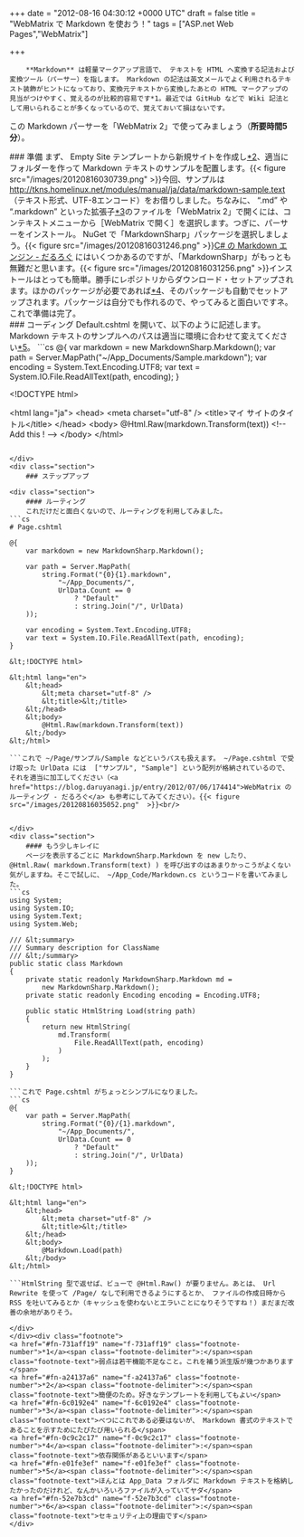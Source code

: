 
+++
date = "2012-08-16 04:30:12 +0000 UTC"
draft = false
title = "WebMatrix で Markdown を使おう！"
tags = ["ASP.net Web Pages","WebMatrix"]

+++
>
        **Markdown** は軽量マークアップ言語で、 テキストを HTML へ変換する記法および変換ツール（パーサー）を指します。 Markdown の記法は英文メールでよく利用されるテキスト装飾がヒントになっており、変換元テキストから変換したあとの HTML マークアップの見当がつけやすく、覚えるのが比較的容易です*1。最近では GitHub などで Wiki 記法として用いられることが多くなっているので、覚えておいて損はないです。

    
この Markdown パーサーを「WebMatrix 2」で使ってみましょう（**所要時間5分**）。

<div class="section">
    ### 準備
    まず、 Empty Site テンプレートから新規サイトを作成し<a href="#f-a24137a6" name="fn-a24137a6" title="簡便のため。好きなテンプレートを利用してもよい">*2</a>、適当にフォルダーを作って Markdown テキストのサンプルを配置します。{{< figure src="/images/20120816030739.png"  >}}今回、サンプルは <a href="http://tkns.homelinux.net/modules/manual/ja/data/markdown-sample.text">http://tkns.homelinux.net/modules/manual/ja/data/markdown-sample.text</a> （テキスト形式、UTF-8エンコード）をお借りしました。ちなみに、 “.md” や “.markdown” といった拡張子<a href="#f-6c0192e4" name="fn-6c0192e4" title="べつにこれである必要はないが、 Markdown 書式のテキストであることを示すためにたびたび用いられる">*3</a>のファイルを「WebMatrix 2」で開くには、コンテキストメニューから［WebMatrix で開く］を選択します。つぎに、パーサーをインストール。 NuGet で「MarkdownSharp」パッケージを選択しましょう。{{< figure src="/images/20120816031246.png"  >}}<a href="https://blog.daruyanagi.jp/entry/2012/02/12/213437">C# の Markdown エンジン - だるろぐ</a> にはいくつかあるのですが、「MarkdownSharp」がもっとも無難だと思います。{{< figure src="/images/20120816031256.png"  >}}インストールはとっても簡単。勝手にレポジトリからダウンロード・セットアップされます。ほかのパッケージが必要であれば<a href="#f-0c9c2c17" name="fn-0c9c2c17" title="依存関係があるといいます">*4</a>、そのパッケージも自動でセットアップされます。パッケージは自分でも作れるので、やってみると面白いですネ。これで準備は完了。

</div>
<div class="section">
    ### コーディング
    Default.cshtml を開いて、以下のように記述します。 Markdown テキストのサンプルへのパスは適当に環境に合わせて変えてください<a href="#f-e01fe3ef" name="fn-e01fe3ef" title="ほんとは App_Data フォルダに Markdown テキストを格納したかったのだけれど、なんかいろいろファイルが入っていてヤダ">*5</a>。
```cs
@{
    var markdown = new MarkdownSharp.Markdown();
    var path = Server.MapPath("~/App_Documents/Sample.markdown");
    var encoding = System.Text.Encoding.UTF8;
    var text = System.IO.File.ReadAllText(path, encoding);
}

&lt;!DOCTYPE html>

&lt;html lang="ja">
    &lt;head>
        &lt;meta charset="utf-8" />
        &lt;title>マイ サイトのタイトル&lt;/title>
    &lt;/head>
    &lt;body>
        @Html.Raw(markdown.Transform(text)) &lt;!-- Add this ! -->
    &lt;/body>
&lt;/html>

```これで終わり！　あとは［実行］ボタンを押せば Markdown テキストが HTML へ変換されて表示されるはずです。{{< figure src="/images/20120816032025.png"  >}}new MarkdownSharp.Markdown() でパーサーのインスタンスを生成し、 Transform() で変換します。ただし、結果をそのまま利用しても HTML エンコードされた状態で表示されてしまう<a href="#f-52e7b3cd" name="fn-52e7b3cd" title="セキュリティ上の理由です">*6</a>ので、 Html.Raw() でそれを抑止します。 Server.MapPath() を利用すれば、ディスク上の物理パスを取得できます。ファイルを扱うときはよく利用するので覚えておくといいかも。あとは .NET Framework ではおなじみの処理ですね。おしまい！

</div>
<div class="section">
    ### ステップアップ
    
<div class="section">
    #### ルーティング
    これだけだと面白くないので、ルーティングを利用してみました。
```cs
# Page.cshtml

@{
    var markdown = new MarkdownSharp.Markdown();

    var path = Server.MapPath(
        string.Format("{0}{1}.markdown",
            "~/App_Documents/",
            UrlData.Count == 0
                ? "Default"
                : string.Join("/", UrlData)
    ));

    var encoding = System.Text.Encoding.UTF8;
    var text = System.IO.File.ReadAllText(path, encoding);
}

&lt;!DOCTYPE html>

&lt;html lang="en">
    &lt;head>
        &lt;meta charset="utf-8" />
        &lt;title>&lt;/title>
    &lt;/head>
    &lt;body>
        @Html.Raw(markdown.Transform(text))
    &lt;/body>
&lt;/html>

```これで ~/Page/サンプル/Sample などというパスも扱えます。 ~/Page.cshtml で受け取った UrlData には  ["サンプル", "Sample"] という配列が格納されているので、それを適当に加工してください（<a href="https://blog.daruyanagi.jp/entry/2012/07/06/174414">WebMatrix のルーティング - だるろぐ</a> も参考にしてみてください）。{{< figure src="/images/20120816035052.png"  >}}<br/>


</div>
<div class="section">
    #### もう少しキレイに
    ページを表示するごとに MarkdownSharp.Markdown を new したり、 @Html.Raw( markdown.Transform(text) ) を呼び出すのはあまりかっこうがよくない気がしますね。そこで試しに、 ~/App_Code/Markdown.cs というコードを書いてみました。
```cs
using System;
using System.IO;
using System.Text;
using System.Web;

/// &lt;summary>
/// Summary description for ClassName
/// &lt;/summary>
public static class Markdown
{
    private static readonly MarkdownSharp.Markdown md =
        new MarkdownSharp.Markdown();
    private static readonly Encoding encoding = Encoding.UTF8;

    public static HtmlString Load(string path)
    {
        return new HtmlString(
            md.Transform(
                File.ReadAllText(path, encoding)
            )
        );
    }
}

```これで Page.cshtml がちょっとシンプルになりました。
```cs
@{
    var path = Server.MapPath(
        string.Format("{0}/{1}.markdown",
            "~/App_Documents/",
            UrlData.Count == 0
                ? "Default"
                : string.Join("/", UrlData)
    ));
}

&lt;!DOCTYPE html>

&lt;html lang="en">
    &lt;head>
        &lt;meta charset="utf-8" />
        &lt;title>&lt;/title>
    &lt;/head>
    &lt;body>
        @Markdown.Load(path)
    &lt;/body>
&lt;/html>

```HtmlString 型で返せば、ビューで @Html.Raw() が要りません。あとは、 Url Rewrite を使って /Page/ なしで利用できるようにするとか、 ファイルの作成日時から RSS を吐いてみるとか（キャッシュを使わないとエラいことになりそうですね！）まだまだ改善の余地がありそう。

</div>
</div><div class="footnote">
<a href="#fn-731aff19" name="f-731aff19" class="footnote-number">*1</a><span class="footnote-delimiter">:</span><span class="footnote-text">弱点は若干機能不足なこと。これを補う派生版が幾つかあります</span>
<a href="#fn-a24137a6" name="f-a24137a6" class="footnote-number">*2</a><span class="footnote-delimiter">:</span><span class="footnote-text">簡便のため。好きなテンプレートを利用してもよい</span>
<a href="#fn-6c0192e4" name="f-6c0192e4" class="footnote-number">*3</a><span class="footnote-delimiter">:</span><span class="footnote-text">べつにこれである必要はないが、 Markdown 書式のテキストであることを示すためにたびたび用いられる</span>
<a href="#fn-0c9c2c17" name="f-0c9c2c17" class="footnote-number">*4</a><span class="footnote-delimiter">:</span><span class="footnote-text">依存関係があるといいます</span>
<a href="#fn-e01fe3ef" name="f-e01fe3ef" class="footnote-number">*5</a><span class="footnote-delimiter">:</span><span class="footnote-text">ほんとは App_Data フォルダに Markdown テキストを格納したかったのだけれど、なんかいろいろファイルが入っていてヤダ</span>
<a href="#fn-52e7b3cd" name="f-52e7b3cd" class="footnote-number">*6</a><span class="footnote-delimiter">:</span><span class="footnote-text">セキュリティ上の理由です</span>
</div>

